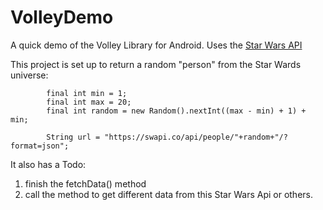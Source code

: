 # VolleyDemo
A quick demo of the Volley Library for Android. Uses the [Star Wars API](https://swapi.co/)

This project is set up to return a random "person" from the Star Wards universe:
```
        final int min = 1;
        final int max = 20;
        final int random = new Random().nextInt((max - min) + 1) + min;

        String url = "https://swapi.co/api/people/"+random+"/?format=json";

```
It also has a Todo: 
1. finish the fetchData() method
2. call the method to get different data from this Star Wars Api or others.
